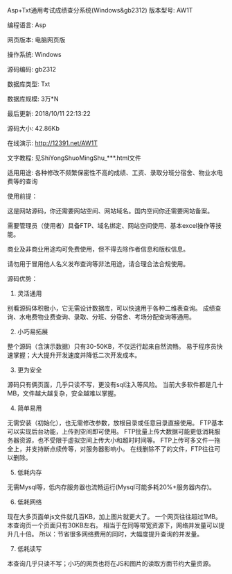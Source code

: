 Asp+Txt通用考试成绩查分系统(Windows&gb2312)
版本型号: AW1T

编程语言: Asp

网页版本: 电脑网页版

操作系统: Windows

源码编码: gb2312

数据库类型: Txt

数据库规模: 3万*N

最后更新: 2018/10/11 22:13:22

源码大小: 42.86Kb

在线演示: http://12391.net/AW1T

文字教程: 见ShiYongShuoMingShu_***.html文件

适用用途: 各种修改不频繁保密性不高的成绩、工资、录取分班分宿舍、物业水电费等的查询



使用前提：

这是网站源码，你还需要网站空间、网站域名。国内空间你还需要网站备案。

需要管理员（使用者）具备FTP、域名绑定、网站空间使用、基本excel操作等技能。

商业及非商业用途均可免费使用，但不得去除作者信息和版权信息。

请勿用于冒用他人名义发布查询等非法用途，请合理合法合规使用。



源码优势：


1. 灵活通用

别看源码体积极小，它无需设计数据库，可以快速用于各种二维表查询。
成绩查询、水电费物业费查询、录取、分班、分宿舍、考场分配查询等通用。

2. 小巧易拓展

整个源码（含演示数据）只有30-50KB，不仅运行起来自然流畅。
易于程序员快速掌握；大大提升开发速度并降低二次开发成本。

3. 更为安全

源码只有俩页面，几乎只读不写，更没有sql注入等风险。
当前大多软件都是几十MB，文件越大越复杂，安全越难以掌握。

4. 简单易用

无需安装（初始化），也无需修改参数，放根目录或任意目录直接使用。
FTP基本可以实现后台功能，上传到空间即可使用。
FTP批量上传大数据可能更低消耗服务器资源，也不受限于虚拟空间上传大小和超时时间等。
FTP上传可多文件一拖全上，并支持断点续传等，对服务器影响小。
在线删除不了的文件，FTP往往可以删除。

5. 低耗内存

无需Mysql等，低内存服务器也流畅运行(Mysql可能多耗20%+服务器内存)。

6. 低耗网络

现在大多页面单js文件就几百KB，加上图片就更大了。
一个网页往往超过1MB。本查询页一个页面只有30KB左右。
相当于在同等带宽资源下，网络并发量可以提升几十倍。
所以：节省很多网络费用的同时，大幅度提升查询的并发量。

7. 低耗读写

本查询几乎只读不写；小巧的网页也将在JS和图片的读取方面节约大量资源。
